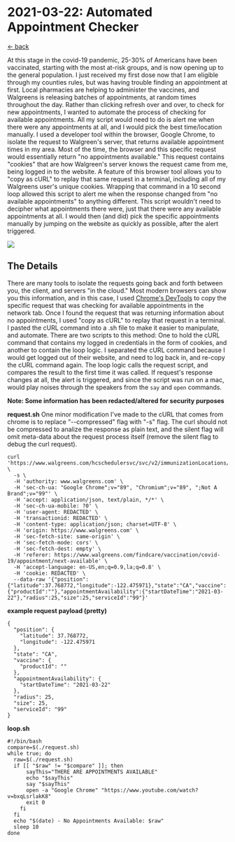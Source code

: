 # 2021-03-22: Automated Appointment Checker
[<- back](../README.md)

At this stage in the covid-19 pandemic, 25-30% of Americans have been vaccinated, starting with the most at-risk groups, and is now opening up to the general population. I just received my first dose now that I am eligible through my counties rules, but was having trouble finding an appointment at first. Local pharmacies are helping to administer the vaccines, and Walgreens is releasing batches of appointments, at random times throughout the day. Rather than clicking refresh over and over, to check for new appointments, I wanted to automate the process of checking for available appointments. All my script would need to do is alert me when there were any appointments at all, and I would pick the best time/location manually. I used a developer tool within the browser, Google Chrome, to isolate the request to Walgreen's server, that returns available appointment times in my area. Most of the time, the browser and this specific request would essentially return "no appointments available." This request contains "cookies" that are how Walgreen's server knows the request came from me, being logged in to the website. A feature of this browser tool allows you to "copy as cURL" to replay that same request in a terminal, including all of my Walgreens user's unique cookies. Wrapping that command in a 10 second loop allowed this script to alert me when the response changed from "no available appointments" to anything different. This script wouldn't need to decipher what appointments there were, just that there were any available appointments at all. I would then (and did) pick the specific appointments manually by jumping on the website as quickly as possible, after the alert triggered.

<img src="https://i.imgur.com/33szXzo.mp4">

## The Details

There are many tools to isolate the requests going back and forth between you, the client, and servers "in the cloud." Most modern browsers can show you this information, and in this case, I used [Chrome's DevTools](https://developers.google.com/web/tools/chrome-devtools) to copy the specific request that was checking for available appointments in the network tab. Once I found the request that was returning information about no appointments, I used "copy as cURL" to replay that request in a terminal. I pasted the cURL command into a .sh file to make it easier to manipulate, and automate. There are two scripts to this method: One to hold the cURL command that contains my logged in credentials in the form of cookies, and another to contain the loop logic. I separated the cURL command because I would get logged out of their website, and need to log back in, and re-copy the cURL command again. The loop logic calls the request script, and compares the result to the first time it was called. If request's response changes at all, the alert is triggered, and since the script was run on a mac, would play noises through the speakers from the `say` and `open` commands.

**Note: Some information has been redacted/altered for security purposes**

**request.sh**
One minor modification I've made to the cURL that comes from chrome is to replace "--compressed" flag with "-s" flag. The curl should not be compressed to analize the response as plain text, and the silent flag will omit meta-data about the request process itself (remove the silent flag to debug the curl request).  

```
curl 'https://www.walgreens.com/hcschedulersvc/svc/v2/immunizationLocations/timeslots' \
  -s \
  -H 'authority: www.walgreens.com' \
  -H 'sec-ch-ua: "Google Chrome";v="89", "Chromium";v="89", ";Not A Brand";v="99"' \
  -H 'accept: application/json, text/plain, */*' \
  -H 'sec-ch-ua-mobile: ?0' \
  -H 'user-agent: REDACTED' \
  -H 'transactionid: REDACTED' \
  -H 'content-type: application/json; charset=UTF-8' \
  -H 'origin: https://www.walgreens.com' \
  -H 'sec-fetch-site: same-origin' \
  -H 'sec-fetch-mode: cors' \
  -H 'sec-fetch-dest: empty' \
  -H 'referer: https://www.walgreens.com/findcare/vaccination/covid-19/appointment/next-available' \
  -H 'accept-language: en-US,en;q=0.9,la;q=0.8' \
  -H 'cookie: REDACTED' \
  --data-raw '{"position":{"latitude":37.768772,"longitude":-122.475971},"state":"CA","vaccine":{"productId":""},"appointmentAvailability":{"startDateTime":"2021-03-22"},"radius":25,"size":25,"serviceId":"99"}'
```

**example request payload (pretty)**
```
{
  "position": {
    "latitude": 37.768772,
    "longitude": -122.475971
  },
  "state": "CA",
  "vaccine": {
    "productId": ""
  },
  "appointmentAvailability": {
    "startDateTime": "2021-03-22"
  },
  "radius": 25,
  "size": 25,
  "serviceId": "99"
}
```


**loop.sh**

```
#!/bin/bash
compare=$(./request.sh)
while true; do
  raw=$(./request.sh)
  if [[ "$raw" != "$compare" ]]; then
      sayThis="THERE ARE APPOINTMENTS AVAILABLE"
      echo "$sayThis"
      say "$sayThis"
      open -a "Google Chrome" "https://www.youtube.com/watch?v=bxqLsrlakK8"
      exit 0
    fi
  fi
  echo "$(date) - No Appointments Available: $raw"
  sleep 10
done
```

